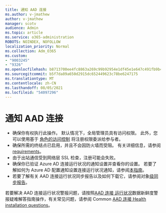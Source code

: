 ```yaml
---
title: 通知 AAD 连接
ms.author: v-jmathew
author: v-jmathew
manager: scotv
audience: Admin
ms.topic: article
ms.service: o365-administration
ROBOTS: NOINDEX, NOFOLLOW
localization_priority: Normal
ms.collection: Adm_O365
ms.custom:
- "9003245"
- "9326"
ms.openlocfilehash: b8713700ee4fc8863a269c99b92954e1df45e1e647c491fb9b439ab83c49f2ff
ms.sourcegitcommit: b5f7da89a650d2915dc652449623c78be6247175
ms.translationtype: MT
ms.contentlocale: zh-CN
ms.lasthandoff: 08/05/2021
ms.locfileid: "54097296"
---
```

# <a name="notification-aad-connect"></a>通知 AAD 连接

- 确保你有权执行此操作。 默认情况下，全局管理员具有访问权限。 此外，您可以使用基于 [角色的访问控制](https://docs.microsoft.com/azure/active-directory/connect-health/active-directory-aadconnect-health-operations) 将注册权限委派给参与者。
- 确保所需的终结点已启用，并且不会因防火墙而受阻。 有关详细信息，请参阅 [requirements](https://docs.microsoft.com/azure/active-directory/hybrid/how-to-connect-health-agent-install)。
- 由于出站通信受到网络层 SSL 检查，注册可能会失败。
- 确保你已验证 Azure AD 连接运行状况的通知设置并查看你的设置。 若要了解如何为 Azure AD 配置通知设置连接运行状况通知，请参阅[本指南](https://docs.microsoft.com/azure/active-directory/hybrid/how-to-connect-health-operations)。
- 若要了解有关 AAD 连接运行状况同步报告以及如何下载它，请参阅对象[级同步报告](https://docs.microsoft.com/azure/active-directory/hybrid/how-to-connect-health-sync)。

若要解决 AAD 连接运行状况警报问题，请按照[AAD 连接 运行状况](https://docs.microsoft.com/azure/active-directory/hybrid/how-to-connect-health-data-freshness)数据新鲜度警报疑难解答指南操作，有关常见问题，请参阅 Common [AAD 连接 Health installation questions](https://docs.microsoft.com/azure/active-directory/hybrid/reference-connect-health-faq)。
